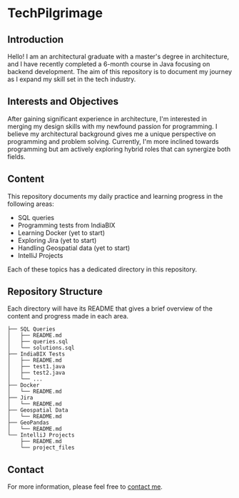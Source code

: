 # TechPilgrimage

## Introduction

Hello! I am an architectural graduate with a master's degree in architecture, and I have recently completed a 6-month course in Java focusing on backend development. The aim of this repository is to document my journey as I expand my skill set in the tech industry.

## Interests and Objectives

After gaining significant experience in architecture, I'm interested in merging my design skills with my newfound passion for programming. I believe my architectural background gives me a unique perspective on programming and problem solving. Currently, I'm more inclined towards programming but am actively exploring hybrid roles that can synergize both fields.

## Content

This repository documents my daily practice and learning progress in the following areas:

- SQL queries
- Programming tests from IndiaBIX
- Learning Docker (yet to start)
- Exploring Jira (yet to start)
- Handling Geospatial data (yet to start)
- IntelliJ Projects

Each of these topics has a dedicated directory in this repository.

## Repository Structure

Each directory will have its README that gives a brief overview of the content and progress made in each area.

```
├── SQL Queries
│   ├── README.md
│   ├── queries.sql
│   └── solutions.sql
├── IndiaBIX Tests
│   ├── README.md
│   ├── test1.java
│   ├── test2.java
│   └── ...
├── Docker
│   └── README.md
├── Jira
│   └── README.md
├── Geospatial Data
│   └── README.md
├── GeoPandas
│   └── README.md
└── IntelliJ Projects
    ├── README.md
    └── project_files
```

## Contact

For more information, please feel free to [contact me](mailto:maria.st.radeva@gmail.com).
